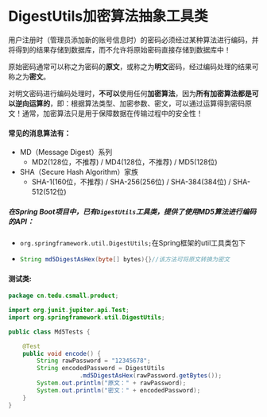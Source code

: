 # DigestUtils加密算法抽象工具类

用户注册时（管理员添加新的账号信息时）的密码必须经过某种算法进行编码，并将得到的结果存储到数据库，而不允许将原始密码直接存储到数据库中！

原始密码通常可以称之为密码的**原文**，或称之为**明文**密码，经过编码处理的结果可称之为**密文**。

对明文密码进行编码处理时，**不可以**使用任何**加密算法**，因为**所有加密算法都是可以逆向运算的**，即：根据算法类型、加密参数、密文，可以通过运算得到密码原文！通常，加密算法只是用于保障数据在传输过程中的安全性！

#### 常见的消息算法有：

- MD（Message Digest）系列
  - MD2(128位，不推荐) / MD4(128位，不推荐) / MD5(128位)
- SHA（Secure Hash Algorithm）家族
  - SHA-1(160位，不推荐) / SHA-256(256位) / SHA-384(384位) / SHA-512(512位)

##### 在Spring Boot项目中，已有`DigestUtils`工具类，提供了使用MD5算法进行编码的API：

- `org.springframework.util.DigestUtils;`在Spring框架的util工具类包下

- ```java
  String md5DigestAsHex(byte[] bytes){}//该方法可将原文转换为密文
  ```

#### 测试类:

```java
package cn.tedu.csmall.product;

import org.junit.jupiter.api.Test;
import org.springframework.util.DigestUtils;

public class Md5Tests {

    @Test
    public void encode() {
        String rawPassword = "12345678";
        String encodedPassword = DigestUtils
                    .md5DigestAsHex(rawPassword.getBytes());
        System.out.println("原文：" + rawPassword);
        System.out.println("密文：" + encodedPassword);
    }
}
```
